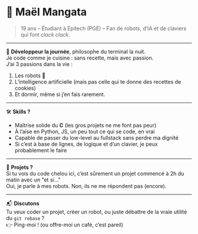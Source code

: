 # 👾 Maël Mangata

> 19 ans – Étudiant à Epitech (PGE) – Fan de robots, d’IA et de claviers qui font *clack clack*.

---

🧠 **Développeur la journée**, philosophe du terminal la nuit.  
Je code comme je cuisine : sans recette, mais avec passion.  
J’ai 3 passions dans la vie :  
1. Les robots 🤖  
2. L’intelligence artificielle (mais pas celle qui te donne des recettes de cookies)  
3. Et dormir, même si j’en fais rarement.

---

🛠️ **Skills ?**  
- Maîtrise solide du **C** (les gros projets ne me font pas peur)  
- À l’aise en Python, JS, un peu tout ce qui se code, en vrai  
- Capable de passer du low-level au fullstack sans perdre ma dignité  
- Si c’est à base de lignes, de logique et d’un clavier, je peux probablement le faire

---

🎯 **Projets ?**  
Si tu vois du code chelou ici, c’est sûrement un projet commencé à 2h du matin avec un "et si..."  
Oui, je parle à mes robots. Non, ils ne me répondent pas (encore).

---

📬 **Discutons**  
Tu veux coder un projet, créer un robot, ou juste débattre de la vraie utilité du `git rebase` ?  
👉 Ping-moi ! (ou offre-moi un café, c’est pareil)
